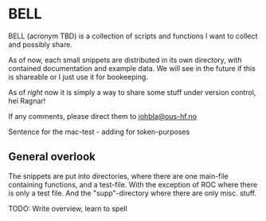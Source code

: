 # BELL

BELL (acronym TBD) is a collection of scripts and functions I want to collect and possibly share.

As of now, each small snippets are distributed in its own directory, with contained documentation and 
example data. We will see in the future if this is shareable or I just use it for bookeeping.

As of _right_ now it is simply a way to share some stuff under version
control, hei Ragnar!

If any comments, please direct them to johbla@ous-hf.no

Sentence for the mac-test - adding for token-purposes

## General overlook

The snippets are put into directories, where there are one main-file
containing functions, and a test-file. With the exception of ROC where
there is only a test file. And the "supp"-directory where there are only
misc. stuff.

TODO: Write overview, learn to spell
